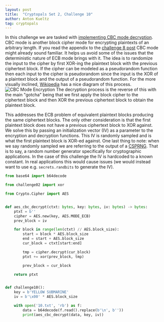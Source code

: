 ```yaml
---
layout: post
title:  "Cryptopals Set 2, Challenge 10"
author: Anton Kueltz
tag: cryptopals
---
```


In this challenge we are tasked with [implementing CBC mode decryption](https://cryptopals.com/sets/2/challenges/10).
CBC mode is another block cipher mode for encrypting plaintexts of an arbitrary length.
If you read the appendix to the [challenge 8 post](https://www.antonkueltz.com/2022/10/26/cryptopals-set1-challenge8.html)
CBC mode might already sound familiar. It helps us avoid some of the issues that the deterministic
nature of ECB mode brings with it. The idea is to randomize the input to the cipher by first
XOR-ing the plaintext block with the previous ciphertext block. If the cipher can be modeled
as a pseudorandom function then each input to the cipher is pseudorandom since the input is the
XOR of a plaintext block and the output of a pseudorandom function. For the more visually inclined,
[Wikipedia](https://en.wikipedia.org/wiki/Block_cipher_mode_of_operation#Cipher_block_chaining_(CBC))
 has a nice diagram of this process. ![CBC Mode Encryption](https://upload.wikimedia.org/wikipedia/commons/thumb/8/80/CBC_encryption.svg/900px-CBC_encryption.svg.png) The decryption process is the reverse of this with the main "gotcha"
 being that we first apply the block cipher to the ciphertext block and then XOR the previous
 ciphertext block to obtain the plaintext block.

This addresses the ECB problem of equivalent plaintext blocks producing the same ciphertext blocks. 
The only other consideration is that the first plaintext block does not have a previous 
ciphertext block to XOR against. We solve this by passing an initialization vector (IV) as a
parameter to the encryption and decryption functions. This IV is randomly sampled and is what 
the first plaintext block is XOR-ed against. One last thing to note: when we say randomly sampled
we are referring to the output of a [CSPRNG](https://en.wikipedia.org/wiki/Cryptographically_secure_pseudorandom_number_generator).
That is to say, a random number generator specifically for cryptographic applications. In the case
of this challenge the IV is hardcoded to a known constant. In real applications this would cause
issues (we would instead want to use e.g. `secrets.randbits` to generate the IV).

```python
from base64 import b64decode

from challenge02 import xor

from Crypto.Cipher import AES


def aes_cbc_decrypt(ctxt: bytes, key: bytes, iv: bytes) -> bytes:
    ptxt = b''
    cipher = AES.new(key, AES.MODE_ECB)
    prev_block = iv

    for block in range(len(ctxt) // AES.block_size):
        start = block * AES.block_size
        end = start + AES.block_size
        cur_block = ctxt[start:end]

        tmp = cipher.decrypt(cur_block)
        ptxt += xor(prev_block, tmp)

        prev_block = cur_block

    return ptxt


def challenge10():
    key = b'YELLOW SUBMARINE'
    iv = b'\x00' * AES.block_size

    with open('10.txt', 'rb') as f:
        data = b64decode(f.read().replace(b'\n', b''))
        print(aes_cbc_decrypt(data, key, iv))
```
